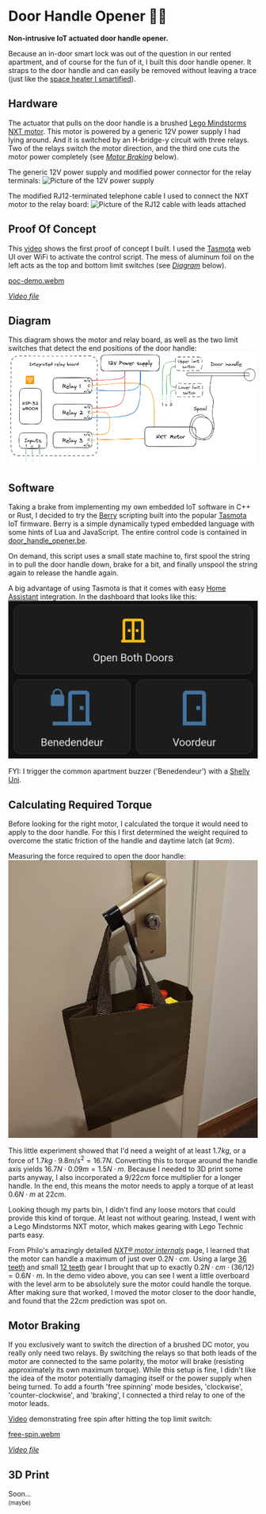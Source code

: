 # Door Handle Opener 🚪🦾

**Non-intrusive IoT actuated door handle opener.**

Because an in-door smart lock was out of the question in our rented apartment,
and of course for the fun of it, I built this door handle opener. It straps to
the door handle and can easily be removed without leaving a trace (just like the
[space heater I
smartified](https://pfiers.net/projects/iot#smartifying-an-old-space-heater)).

## Hardware

The actuator that pulls on the door handle is a brushed [Lego Mindstorms NXT
motor](https://www.philohome.com/nxtmotor/nxtmotor.htm). This motor is powered by a generic 12V power supply I had lying
around. And it is switched by an H-bridge-y circuit with three relays. Two of the relays switch the motor direction, and
the third one cuts the motor power completely (see *[Motor Braking](#motor-braking)* below).

The generic 12V power supply and modified power connector for the relay terminals: ![Picture of the 12V power
supply](media/12v-adapter.jpg)

The modified RJ12-terminated telephone cable I used to connect the NXT motor to the relay board: ![Picture of the RJ12
cable with leads attached](media/nxt-motor-cable.jpg)

## Proof Of Concept

This [video](media/poc-demo.webm) shows the first proof of concept I built. I used the [Tasmota](https://tasmota.github.io/) web UI over WiFi
to activate the control script. The mess of aluminum foil on the left acts as the top and bottom limit switches (see
*[Diagram](#diagram)* below).

[poc-demo.webm](https://github.com/ubipo/door-handle-opener/assets/11903688/1001187f-485e-4dc1-ae70-55adbc46083b)

*[Video file](media/poc-demo.webm)*


## Diagram

This diagram shows the motor and relay board, as well as the two limit switches
that detect the end positions of the door handle:
![Diagram of the door handle opener](media/diagram.png)

## Software

Taking a brake from implementing my own embedded IoT software in C++ or Rust, I decided to try the
[Berry](https://tasmota.github.io/docs/Berry/) scripting built into the popular [Tasmota](https://tasmota.github.io/)
IoT firmware. Berry is a simple dynamically typed embedded language with some hints of Lua and JavaScript. The entire
control code is contained in [door_handle_opener.be](door_handle_opener.be).

On demand, this script uses a small state machine to, first spool the string in to pull the door handle down, brake for
a bit, and finally unspool the string again to release the handle again.

A big advantage of using Tasmota is that it comes with easy [Home Assistant](https://www.home-assistant.io/)
integration. In the dashboard that looks like this: ![home-assistant.jpg](media/home-assistant.jpg)

FYI: I trigger the common apartment buzzer ('Benedendeur') with a [Shelly Uni](https://www.shelly.com/en-be/products/shop/shelly-uni).

## Calculating Required Torque

Before looking for the right motor, I calculated the torque it would need to
apply to the door handle. For this I first determined the weight required to
overcome the static friction of the handle and daytime latch (at $9 cm$).

Measuring the force required to open the door handle:
![Picture of weight hanging from door handle](media/force-test.jpg)

This little experiment showed that I'd need a weight of at least $1.7 kg$, or a
force of $1.7 kg \cdot 9.8 m/s^2 = 16.7 N$. Converting this to torque around the
handle axis yields $16.7 N \cdot 0.09 m = 1.5 N \cdot m$. Because I needed to 3D print some
parts anyway, I also incorporated a $9/22 cm$ force multiplier for a longer
handle. In the end, this means the motor needs to apply a torque of at least
$0.6 N \cdot m$ at $22 cm$.

Looking though my parts bin, I didn't find any loose motors that could provide
this kind of torque. At least not without gearing. Instead, I went with a Lego
Mindstorms NXT motor, which makes gearing with Lego Technic parts easy.

From Philo's amazingly detailed *[ NXT® motor
internals](https://www.philohome.com/nxtmotor/nxtmotor.htm)* page, I learned
that the motor can handle a maximum of just over $0.2 N\cdot cm$. Using a large
[36 teeth](https://www.bricklink.com/v2/catalog/catalogitem.page?P=32498) and
small [12 teeth](https://www.bricklink.com/v2/catalog/catalogitem.page?P=32270)
gear I brought that up to exactly $0.2 N\cdot cm \cdot (36/12) = 0.6 N \cdot m$.
In the demo video above, you can see I went a little overboard with the level
arm to be absolutely sure the motor could handle the torque. After making sure
that worked, I moved the motor closer to the door handle, and found that the $22
cm$ prediction was spot on.

## Motor Braking

If you exclusively want to switch the direction of a brushed DC motor, you really only need two relays. By switching the
relays so that both leads of the motor are connected to the same polarity, the motor will brake (resisting approximately
its own maximum torque). While this setup is fine, I didn't like the idea of the motor potentially damaging itself or
the power supply when being turned. To add a fourth 'free spinning' mode besides, 'clockwise', 'counter-clockwise', and 'braking',
I connected a third relay to one of the motor leads. 

[Video](media/free-spin.webm) demonstrating free spin after hitting the top limit switch:

[free-spin.webm](https://github.com/ubipo/door-handle-opener/assets/11903688/d99cf1fa-c20b-468b-b60f-110abf23f8e4)

*[Video file](media/free-spin.webm)*

## 3D Print

Soon...  
<small>(maybe)</small>
